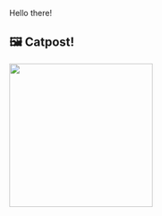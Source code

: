 Hello there!



## 🖼️ Catpost!

<sub>
    <img src="https://cdn2.thecatapi.com/images/5ju.jpg" height="256">
</sub>

